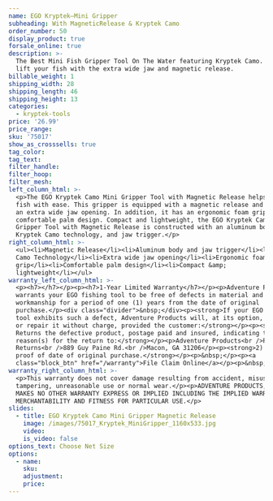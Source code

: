 ```yaml
---
name: EGO Kryptek—Mini Gripper
subheading: With MagneticRelease & Kryptek Camo
order_number: 50
display_product: true
forsale_online: true
description: >-
  The Best Mini Fish Gripper Tool On The Water featuring Kryptek Camo.  Grip and
  lift your fish with the extra wide jaw and magnetic release.
billable_weight: 1
shipping_width: 28
shipping_length: 46
shipping_height: 13
categories:
  - kryptek-tools
price: '26.99'
price_range:
sku: '75017'
show_as_crosssells: true
tag_color:
tag_text:
filter_handle:
filter_hoop:
filter_mesh:
left_column_html: >-
  <p>The EGO Kryptek Camo Mini Gripper Tool with Magnetic Release helps land
  fish with ease. This gripper is equipped with a magnetic release and features
  an extra wide jaw opening. In addition, it has an ergonomic foam grip and
  comfortable palm design. Compact and lightweight, the EGO Kryptek Camo Mini
  Gripper Tool with Magnetic Release is constructed with an aluminum body,
  Kryptek Camo technology, and jaw trigger.</p>
right_column_html: >-
  <ul><li>Magnetic Release</li><li>Aluminum body and jaw trigger</li><li>Kryptek
  Camo Technology</li><li>Extra wide jaw opening</li><li>Ergonomic foam
  grip</li><li>Comfortable palm design</li><li>Compact &amp;
  lightweight</li></ul>
warranty_left_column_html: >-
  <p><h7></h7></p><p><h7>1-Year Limited Warranty</h7></p><p>Adventure Products
  warrants your EGO fishing tool to be free of defects in material and
  workmanship for a period of one (1) years from the date of original
  purchase.</p><div class="divider">&nbsp;</div><p><strong>If your EGO fishing
  tool exhibits such a defect, Adventure Products will, at its option, replace
  or repair it without charge, provided the customer:</strong></p><p><strong>1)
  Returns the defective product, postage paid and insured, indicating the
  reason(s) for the return to:</strong></p><p>Adventure Products<br />Product
  Returns<br />889 Guy Paine Rd.<br />Macon, GA 31206</p><p><strong>2) Submits
  proof of date of original purchase.</strong></p><p>&nbsp;</p><p><a
  class="block_btn" href="/warranty">File Claim Online</a></p><p>&nbsp;</p>
warranty_right_column_html: >-
  <p>This warranty does not cover damage resulting from accident, misuse, abuse,
  tampering, unreasonable use or normal wear.</p><p>ADVENTURE PRODUCTS, INC.
  MAKES NO OTHER WARRANTY EXPRESS OR IMPLIED INCLUDING THE IMPLIED WARRANTIES OF
  MERCHANTABILITY AND FITNESS FOR PARTICULAR USE.</p>
slides:
  - title: EGO Kryptek Camo Mini Gripper Magnetic Release
    image: /images/75017_Kryptek_MiniGripper_1160x533.jpg
    video:
    is_video: false
options_text: Choose Net Size
options:
  - name:
    sku:
    adjustment:
    price:
---
```

